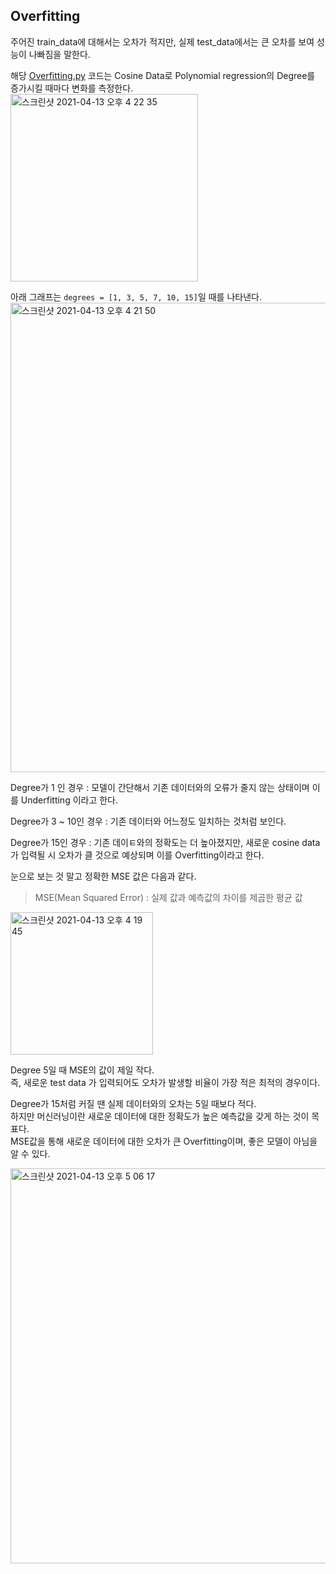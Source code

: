 <h2>Overfitting</h2>

주어진 train_data에 대해서는 오차가 적지만, 실제 test_data에서는 큰 오차를 보여 성능이 나빠짐을 말한다.<br>

해당 [Overfitting.py](https://github.com/evelyn82/Machine-learning/blob/main/Linear%20Regression/Overfitting.py) 코드는 Cosine Data로
Polynomial regression의 Degree를 증가시킬 때마다 변화를 측정한다.<br>
<img width="300" alt="스크린샷 2021-04-13 오후 4 22 35" src="https://user-images.githubusercontent.com/54436228/114514698-8799a700-9c76-11eb-94a8-cae9ef8ad867.png">

아래 그래프는 `degrees = [1, 3, 5, 7, 10, 15]`일 때를 나타낸다.<br>
<img width="751" alt="스크린샷 2021-04-13 오후 4 21 50" src="https://user-images.githubusercontent.com/54436228/114515513-65545900-9c77-11eb-87dc-7bbccb6e1011.png">

Degree가 1 인 경우 : 모델이 간단해서 기존 데이터와의 오류가 줄지 않는 상태이며 이를 Underfitting 이라고 한다.<br>

Degree가 3 ~ 10인 경우 : 기존 데이터와 어느정도 일치하는 것처럼 보인다.<br>

Degree가 15인 경우 : 기존 데이ㅌ와의 정확도는 더 높아졌지만, 새로운 cosine data가 입력될 시 오차가 클 것으로 예상되며 이를 Overfitting이라고 한다.<br>

눈으로 보는 것 말고 정확한 MSE 값은 다음과 같다.<br>
> MSE(Mean Squared Error) : 실제 값과 예측값의 차이를 제곱한 평균 값<br>

<img width="228" alt="스크린샷 2021-04-13 오후 4 19 45" src="https://user-images.githubusercontent.com/54436228/114517647-80c06380-9c79-11eb-9354-17f6f2748a9a.png">

Degree 5일 때 MSE의 값이 제일 작다.<br>
즉, 새로운 test data 가 입력되어도 오차가 발생할 비율이 가장 적은 최적의 경우이다.<br>

Degree가 15처럼 커질 땐 실제 데이터와의 오차는 5일 때보다 적다.<br>
하지만 머신러닝이란 새로운 데이터에 대한 정확도가 높은 예측값을 갖게 하는 것이 목표다.<br>
MSE값을 통해 새로운 데이터에 대한 오차가 큰 Overfitting이며, 좋은 모델이 아님을 알 수 있다.<br>


<img width="632" alt="스크린샷 2021-04-13 오후 5 06 17" src="https://user-images.githubusercontent.com/54436228/114518716-9c783980-9c7a-11eb-8fe2-322c607924b9.png">
